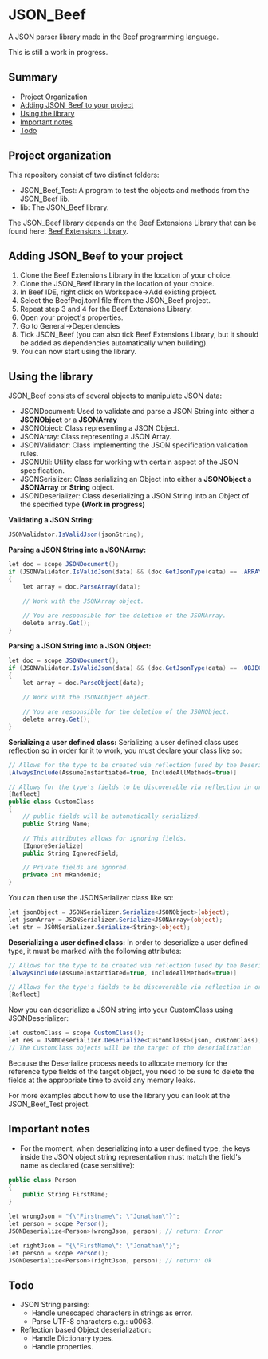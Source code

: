 # JSON_Beef
A JSON parser library made in the Beef programming language.

This is still a work in progress.

## Summary
- [Project Organization](#project-organization)
- [Adding JSON_Beef to your project](#Adding-JSON_Beef-to-your-project)
- [Using the library](#Using-the-library)
- [Important notes](#Important-notes)
- [Todo](#Todo)

## Project organization
This repository consist of two distinct folders:
- JSON_Beef_Test: A program to test the objects and methods from the JSON_Beef lib.
- lib: The JSON_Beef library.

The JSON_Beef library depends on the Beef Extensions Library that can be found here: [Beef Extensions Library](https://github.com/Jonathan-Racaud/Beef-Extensions-Lib).

## Adding JSON_Beef to your project
1. Clone the Beef Extensions Library in the location of your choice.
2. Clone the JSON_Beef library in the location of your choice.
3. In Beef IDE, right click on Workspace->Add existing project.
4. Select the BeefProj.toml file ffrom the JSON_Beef project.
5. Repeat step 3 and 4 for the Beef Extensions Library.
6. Open your project's properties.
7. Go to General->Dependencies
8. Tick JSON_Beef (you can also tick Beef Extensions Library, but it should be added as dependencies automatically when building).
9. You can now start using the library.


## Using the library
JSON_Beef consists of several objects to manipulate JSON data:
- JSONDocument: Used to validate and parse a JSON String into either a **JSONObject** or a **JSONArray**
- JSONObject: Class representing a JSON Object.
- JSONArray: Class representing a JSON Array.
- JSONValidator: Class implementing the JSON specification validation rules.
- JSONUtil: Utility class for working with certain aspect of the JSON specification.
- JSONSerializer: Class serializing an Object into either a **JSONObject** a **JSONArray** or **String** object.
- JSONDeserializer: Class deserializing a JSON String into an Object of the specified type **(Work in progress)**

**Validating a JSON String:**
```c#
JSONValidator.IsValidJson(jsonString);
```

**Parsing a JSON String into a JSONArray:**
```c#
let doc = scope JSONDocument();
if (JSONValidator.IsValidJson(data) && (doc.GetJsonType(data) == .ARRAY))
{
    let array = doc.ParseArray(data);
    
    // Work with the JSONArray object.

    // You are responsible for the deletion of the JSONArray.
    delete array.Get();
}
```

**Parsing a JSON String into a JSON Object:**
```c#
let doc = scope JSONDocument();
if (JSONValidator.IsValidJson(data) && (doc.GetJsonType(data) == .OBJECT))
{
    let array = doc.ParseObject(data);
    
    // Work with the JSONAObject object.

    // You are responsible for the deletion of the JSONObject.
    delete array.Get();
}
```

**Serializing a user defined class:**
Serializing a user defined class uses reflection so in order for it to work, you must declare your class like so:
```c#
// Allows for the type to be created via reflection (used by the Deserializer).
[AlwaysInclude(AssumeInstantiated=true, IncludeAllMethods=true)]

// Allows for the type's fields to be discoverable via reflection in order to serialize them.
[Reflect]
public class CustomClass
{
    // public fields will be automatically serialized.
    public String Name;

    // This attributes allows for ignoring fields.
    [IgnoreSerialize]
    public String IgnoredField;

    // Private fields are ignored.
    private int mRandomId;
}
```

You can then use the JSONSerializer class like so:
```c#
let jsonObject = JSONSerializer.Serialize<JSONObject>(object);
let jsonArray = JSONSerializer.Serialize<JSONArray>(object);
let str = JSONSerializer.Serialize<String>(object);
```

**Deserializing a user defined class:**
In order to deserialize a user defined type, it must be marked with the following attributes:
```c#
// Allows for the type to be created via reflection (used by the Deserializer).
[AlwaysInclude(AssumeInstantiated=true, IncludeAllMethods=true)]

// Allows for the type's fields to be discoverable via reflection in order to serialize them.
[Reflect]
```

Now you can deserialize a JSON string into your CustomClass using JSONDeserializer:
```c#
let customClass = scope CustomClass();
let res = JSONDeserializer.Deserialize<CustomClass>(json, customClass);
// The CustomClass objects will be the target of the deserialization
```

Because the Deserialize process needs to allocate memory for the reference type fields of the target object, you need to be sure to delete the fields at the appropriate time to avoid any memory leaks.

For more examples about how to use the library you can look at the JSON_Beef_Test project.

## Important notes
- For the moment, when deserializing into a user defined type, the keys inside the JSON object string representation must match the field's name as declared (case sensitive):

```c#
public class Person
{
    public String FirstName;
}

let wrongJson = "{\"Firstname\": \"Jonathan\"}";
let person = scope Person();
JSONDeserialize<Person>(wrongJson, person); // return: Error

let rightJson = "{\"FirstName\": \"Jonathan\"}";
let person = scope Person();
JSONDeserialize<Person>(rightJson, person); // return: Ok
```

## Todo
- JSON String parsing:
  - Handle unescaped characters in strings as error.
  - Parse UTF-8 characters e.g.: u0063.
- Reflection based Object deserialization:
  - Handle Dictionary types.
  - Handle properties.